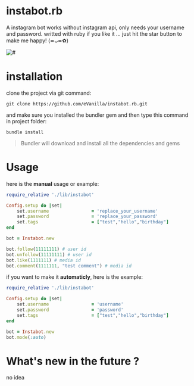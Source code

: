 # instabot.rb
A instagram bot works without instagram api, only needs your username and password. writted with ruby
if you like it ... just hit the star button to make me happy! (≖ᴗ≖✿)
 
![#](https://img.shields.io/badge/status-nearly%20complete-ff69b4.svg?style=for-the-badge)

# installation

clone the project via git command:
```
git clone https://github.com/eVanilla/instabot.rb.git
```

and make sure you installed the bundler gem and then type this command in project folder:
```
bundle install
```
> Bundler will download and install all the dependencies and gems

# Usage
here is the **manual** usage or example:

```ruby
require_relative './lib/instabot' 

Config.setup do |set|
    set.username                = 'replace_your_username'
    set.password                = 'replace_your_password'
    set.tags                    = ["test","hello","birthday"]
end

bot = Instabot.new

bot.follow(11111111) # user id
bot.unfollow(11111111) # user id
bot.like(1111111) # media id
bot.comment(1111111, "test comment") # media id
```

if you want to make it **automaticly**, here is the example:

```ruby
require_relative './lib/instabot' 

Config.setup do |set|
    set.username                = 'username'
    set.password                = 'password'
    set.tags                    = ["test","hello","birthday"]
end

bot = Instabot.new
bot.mode(:auto)
```

# What's new in the future ?
no idea

